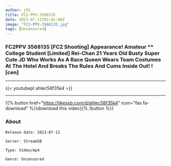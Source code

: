 ```yaml
---
author: j91
title: FC2-PPV-3568135
date: 2023-07-11T02:02:00Z
image: "FC2-PPV-3568135.jpg"
tags: [Uncensored]
---
```


### FC2PPV 3568135 [FC2 Shooting] Appearance! Amateur ** College Student [Limited] Rei-Chan 21 Years Old Busty Super Cute JD Who Works As A Race Queen Wears Team Costumes At The Hotel And Breaks The Rules And Cums Inside Out! ! [cen]
___

{{< youtubepl ahlec58f35k4 >}}
___

{{% button href="https://likessb.com/d/ahlec58f35k4" icon="fas fa-download" %}}download this video{{% /button %}}
### About

`Release date: 2023-07-11`

`Server: StreamSB`

`Type: Video/mp4`

`Genre:	Uncensored`
